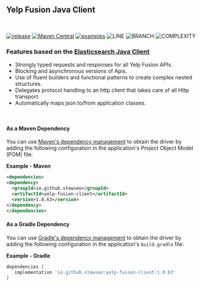 ## Yelp Fusion Java Client
<br>

[![release](https://badgen.net/badge/version/1.0.52/green?icon=github)](https://github.com/stewseo/yelp-fusion-client/tree/version-1.0.5)
[![Maven Central](https://img.shields.io/maven-central/v/io.github.stewseo/yelp-fusion-client?versionPrefix=1.0.52)](https://search.maven.org/artifact/io.github.stewseo/yelp-fusion-client/1.0.52/jar)
[![examples](https://badgen.net/badge/docs/examples/cyan?icon=github)](https://stewseo.github.io/yelp-fusion-client/examples)
![LINE](https://img.shields.io/badge/line--coverage-26.54%25-red.svg)
![BRANCH](https://img.shields.io/badge/branch--coverage-17.03%25-red.svg)
![COMPLEXITY](https://img.shields.io/badge/complexity-5.24-brightgreen.svg)

### Features based on the [Elasticsearch Java Client](https://www.elastic.co/guide/en/elasticsearch/client/java-api-client/current/introduction.html)
- Strongly typed requests and responses for all Yelp Fusion APIs.
- Blocking and asynchronous versions of Apis.
- Use of fluent builders and functional patterns to create complex nested structures.
- Delegates protocol handling to an http client that takes care of all Http transport.
- Automatically maps json to/from application classes.

<br>

#### As a Maven Dependency
You can use [Maven's dependency management](https://search.maven.org/search?q=g:io.github.stewseo) to obtain the driver by adding the following configuration in the application's Project Object Model (POM) file:

**Example - Maven**
```xml
<dependencies>
<dependency>
  <groupId>io.github.stewseo</groupId>
  <artifactId>yelp-fusion-client</artifactId>
  <version>1.0.63</version>
</dependency>
</dependencies>
```
#### As a Gradle Dependency
You can use [Gradle's dependency management](https://search.maven.org/search?q=g:io.github.stewseo) to obtain the driver by adding the following configuration in the application's ```build.gradle``` file:

**Example - Gradle**
```gradle
dependencies {
   implementation 'io.github.stewseo:yelp-fusion-client:1.0.63'
}
```
<br>


